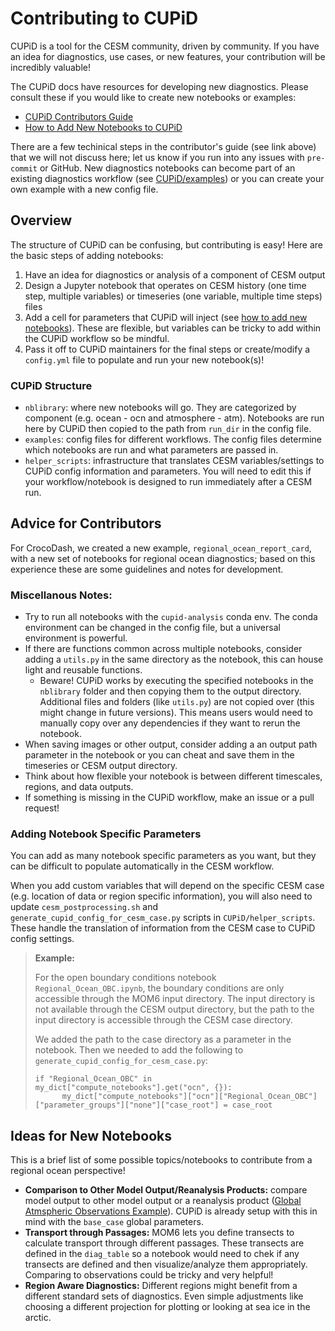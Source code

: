 # Contributing to CUPiD

CUPiD is a tool for the CESM community, driven by community. If you have an idea for diagnostics, use cases, or new features, your contribution will be incredibly valuable!

The CUPiD docs have resources for developing new diagnostics. Please consult these if you would like to create new notebooks or examples:
- [CUPiD Contributors Guide](https://ncar.github.io/CUPiD/contributors_guide.html)
- [How to Add New Notebooks to CUPiD](https://ncar.github.io/CUPiD/addingnotebookstocollection.html)
  
There are a few techinical steps in the contributor's guide (see link above) that we will not discuss here; let us know if you run into any issues with `pre-commit` or GitHub. 
New diagnostics notebooks can become part of an existing diagnostics workflow (see [CUPiD/examples](https://github.com/NCAR/CUPiD/tree/main/examples)) or you can create your own example with a new config file.

## Overview
The structure of CUPiD can be confusing, but contributing is easy! Here are the basic steps of adding notebooks:
1. Have an idea for diagnostics or analysis of a component of CESM output
2. Design a Jupyter notebook that operates on CESM history (one time step, multiple variables) or timeseries (one variable, multiple time steps) files
3. Add a cell for parameters that CUPiD will inject (see [how to add new notebooks](https://ncar.github.io/CUPiD/addingnotebookstocollection.html)). These are flexible, but variables can be tricky to add within the CUPiD workflow so be mindful. 
4. Pass it off to CUPiD maintainers for the final steps or create/modify a `config.yml` file to populate and run your new notebook(s)!
   
### CUPiD Structure
- `nblibrary`: where new notebooks will go. They are categorized by component (e.g. ocean - ocn and atmosphere - atm). Notebooks are run here by CUPiD then copied to the path from `run_dir` in the config file. 
- `examples`: config files for different workflows. The config files determine which notebooks are run and what parameters are passed in. 
- `helper_scripts`: infrastructure that translates CESM variables/settings to CUPiD config information and parameters. You will need to edit this if your workflow/notebook is designed to run immediately after a CESM run.

## Advice for Contributors
For CrocoDash, we created a new example, `regional_ocean_report_card`, with a new set of notebooks for regional ocean diagnostics; based on this experience these are some guidelines and notes for development.

### Miscellanous Notes:
- Try to run all notebooks with the `cupid-analysis` conda env. The conda environment can be changed in the config file, but a universal environment is powerful.
- If there are functions common across multiple notebooks, consider adding a `utils.py` in the same directory as the notebook, this can house light and reusable functions.
  - Beware! CUPiD works by executing the specified notebooks in the `nblibrary` folder and then copying them to the output directory. Additional files and folders (like `utils.py`) are not copied over (this might change in future versions). This means users would need to manually copy over any dependencies if they want to rerun the notebook.
- When saving images or other output, consider adding a an output path parameter in the notebook or you can cheat and save them in the timeseries or CESM output directory. 
- Think about how flexible your notebook is between different timescales, regions, and data outputs.
- If something is missing in the CUPiD workflow, make an issue or a pull request!

### Adding Notebook Specific Parameters
You can add as many notebook specific parameters as you want, but they can be difficult to populate automatically in the CESM workflow.

When you add custom variables that will depend on the specific CESM case (e.g. location of data or region specific information), 
you will also need to update `cesm_postprocessing.sh` and `generate_cupid_config_for_cesm_case.py` scripts in `CUPiD/helper_scripts`.
These handle the translation of information from the CESM case to CUPiD config settings.

> **Example:**
> 
> For the open boundary conditions notebook `Regional_Ocean_OBC.ipynb`, the boundary conditions are only accessible through the MOM6 input directory. 
> The input directory is not available through the CESM output directory, but the path to the input directory is accessible through the CESM case directory. 
> 
> We added the path to the case directory as a parameter in the notebook. Then we needed to add the following to `generate_cupid_config_for_cesm_case.py`:
> ```
> if "Regional_Ocean_OBC" in my_dict["compute_notebooks"].get("ocn", {}):
>       my_dict["compute_notebooks"]["ocn"]["Regional_Ocean_OBC"]["parameter_groups"]["none"]["case_root"] = case_root
> ```
>

## Ideas for New Notebooks
This is a brief list of some possible topics/notebooks to contribute from a regional ocean perspective!
- **Comparison to Other Model Output/Reanalysis Products:** compare model output to other model output or a reanalysis product ([Global Atmspheric Observations Example](https://github.com/NCAR/CUPiD/blob/main/nblibrary/atm/Global_PSL_NMSE_compare_obs_lens.ipynb)). CUPiD is already setup with this in mind with the `base_case` global parameters.
- **Transport through Passages:** MOM6 lets you define transects to calculate transport through different passages. These transects are defined in the `diag_table` so a notebook would need to chek if any transects are defined and then visualize/analyze them appropriately. Comparing to observations could be tricky and very helpful!
- **Region Aware Diagnostics:** Different regions might benefit from a different standard sets of diagnostics. Even simple adjustments like choosing a different projection for plotting or looking at sea ice in the arctic. 
  
<!-- - **Comparison to Sparse Observations:** Adapt [CrocoCamp](https://github.com/CROCODILE-CESM/CrocoCamp) or similar tools to compare model output to sparse observations. This might be a lot to chew because of the dependencies and data assimilation software involved. -->

